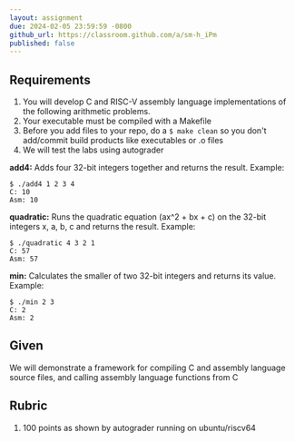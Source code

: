```yaml
---
layout: assignment
due: 2024-02-05 23:59:59 -0800
github_url: https://classroom.github.com/a/sm-h_iPm
published: false
---
```


## Requirements

1. You will develop C and RISC-V assembly language implementations of the following arithmetic problems. 
1. Your executable must be compiled with a Makefile
1. Before you add files to your repo, do a `$ make clean` so you don't add/commit build products like executables or .o files
1. We will test the labs using autograder

**add4:** Adds four 32-bit integers together and returns the result. Example:

    $ ./add4 1 2 3 4
    C: 10
    Asm: 10

**quadratic:** Runs the quadratic equation (ax^2 + bx + c) on the 32-bit integers x, a, b, c and returns the result. Example:

    $ ./quadratic 4 3 2 1
    C: 57
    Asm: 57

**min:** Calculates the smaller of two 32-bit integers and returns its value. Example:

    $ ./min 2 3
    C: 2
    Asm: 2

## Given

We will demonstrate a framework for compiling C and assembly language source files, and calling assembly language functions from C

## Rubric

1. 100 points as shown by autograder running on ubuntu/riscv64

